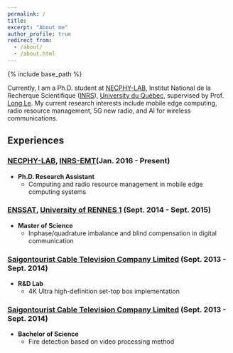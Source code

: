 ```yaml
---
permalink: /
title: 
excerpt: "About me"
author_profile: true
redirect_from: 
  - /about/
  - /about.html
---
```


{% include base_path %}

Currently, I am a Ph.D. student at [NECPHY-LAB](http://necphy-lab.com/), Institut National de la Recherque Scientifique ([INRS](http://www.inrs.ca/english/homepage)), [University du Québec](http://www.uquebec.ca/reseau/fr), supervised by Prof. [Long Le](https://scholar.google.ca/citations?user=-STl68rkz_kC&hl=en&oi=ao). My current research interests include mobile edge computing, radio resource management, 5G new radio, and AI for wireless communications. 

## Experiences

### [NECPHY-LAB](http://necphy-lab.com/), [INRS-EMT](http://www.emt.inrs.ca/emt/)(Jan. 2016 - Present)
- **Ph.D. Research Assistant** 
  - Computing and radio resource management in mobile edge computing systems

### [ENSSAT](http://www.enssat.fr/en_US/recherche/laboratoire-irisa), [University of RENNES 1](https://www.univ-rennes1.fr/) (Sept. 2014 - Sept. 2015)
- **Master of Science** 
  - Inphase/quadrature imbalance and blind compensation in digital communication

### [Saigontourist Cable Television Company Limited](http://www.sctv.com.vn/) (Sept. 2013 - Sept. 2014)
- **R&D Lab**  
  - 4K Ultra high-definition set-top box implementation

### [Saigontourist Cable Television Company Limited](http://www.sctv.com.vn/) (Sept. 2013 - Sept. 2014)
- **Bachelor of Science** 
  - Fire detection based on video processing method
